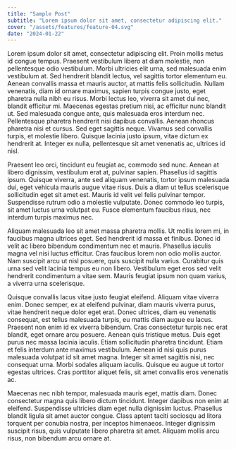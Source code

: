 ```yaml
---
title: "Sample Post"
subtitle: "Lorem ipsum dolor sit amet, consectetur adipiscing elit."
cover: "/assets/features/feature-04.svg"
date: "2024-01-22"
---
```


Lorem ipsum dolor sit amet, consectetur adipiscing elit. Proin mollis metus id congue tempus. Praesent vestibulum libero at diam molestie, non pellentesque odio vestibulum. Morbi ultricies elit urna, sed malesuada enim vestibulum at. Sed hendrerit blandit lectus, vel sagittis tortor elementum eu. Aenean convallis massa et mauris auctor, at mattis felis sollicitudin. Nullam venenatis, diam id ornare maximus, sapien turpis congue justo, eget pharetra nulla nibh eu risus. Morbi lectus leo, viverra sit amet dui nec, blandit efficitur mi. Maecenas egestas pretium nisi, ac efficitur nunc blandit ut. Sed malesuada congue ante, quis malesuada eros interdum nec. Pellentesque pharetra hendrerit nisi dapibus convallis. Aenean rhoncus pharetra nisi et cursus. Sed eget sagittis neque. Vivamus sed convallis turpis, et molestie libero. Quisque lacinia justo ipsum, vitae dictum ex hendrerit at. Integer ex nulla, pellentesque sit amet venenatis ac, ultrices id nisl.

Praesent leo orci, tincidunt eu feugiat ac, commodo sed nunc. Aenean at libero dignissim, vestibulum erat at, pulvinar sapien. Phasellus id sagittis ipsum. Quisque viverra, ante sed aliquam venenatis, tortor ipsum malesuada dui, eget vehicula mauris augue vitae risus. Duis a diam ut tellus scelerisque sollicitudin eget sit amet est. Mauris id velit vel felis pulvinar tempor. Suspendisse rutrum odio a molestie vulputate. Donec commodo leo turpis, sit amet luctus urna volutpat eu. Fusce elementum faucibus risus, nec interdum turpis maximus nec.

Aliquam malesuada leo sit amet massa pharetra mollis. Ut mollis lorem mi, in faucibus magna ultrices eget. Sed hendrerit id massa et finibus. Donec id velit ac libero bibendum condimentum nec et mauris. Phasellus iaculis magna vel nisi luctus efficitur. Cras faucibus lorem non odio mollis auctor. Nam suscipit arcu ut nisl posuere, quis suscipit nulla varius. Curabitur quis urna sed velit lacinia tempus eu non libero. Vestibulum eget eros sed velit hendrerit condimentum a vitae sem. Mauris feugiat ipsum non quam varius, a viverra urna scelerisque.

Quisque convallis lacus vitae justo feugiat eleifend. Aliquam vitae viverra enim. Donec semper, ex at eleifend pulvinar, diam mauris viverra purus, vitae hendrerit neque dolor eget erat. Donec ultrices, diam eu venenatis consequat, est tellus malesuada turpis, eu mattis diam augue eu lacus. Praesent non enim id ex viverra bibendum. Cras consectetur turpis nec erat blandit, eget ornare arcu posuere. Aenean quis tristique metus. Duis eget purus nec massa lacinia iaculis. Etiam sollicitudin pharetra tincidunt. Etiam et felis interdum ante maximus vestibulum. Aenean id nisi quis purus malesuada volutpat id sit amet magna. Integer sit amet sagittis nisi, nec consequat urna. Morbi sodales aliquam iaculis. Quisque eu augue ut tortor egestas ultrices. Cras porttitor aliquet felis, sit amet convallis eros venenatis ac.

Maecenas nec nibh tempor, malesuada mauris eget, mattis diam. Donec consectetur magna quis libero dictum tincidunt. Integer dapibus non enim at eleifend. Suspendisse ultricies diam eget nulla dignissim luctus. Phasellus blandit ligula sit amet auctor congue. Class aptent taciti sociosqu ad litora torquent per conubia nostra, per inceptos himenaeos. Integer dignissim suscipit risus, quis vulputate libero pharetra sit amet. Aliquam mollis arcu risus, non bibendum arcu ornare at.